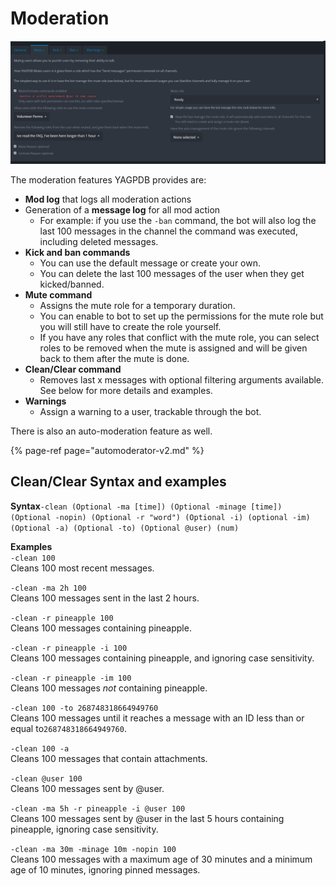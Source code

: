 # Moderation

![](../.gitbook/assets/moderation.PNG)

The moderation features YAGPDB provides are:

* **Mod log** that logs all moderation actions
* Generation of a **message log** for all mod action
  * For example: if you use the `-ban` command, the bot will also log the last 100 messages in the channel the command was executed, including deleted messages.
* **Kick and ban commands**
  * You can use the default message or create your own.
  * You can delete the last 100 messages of the user when they get kicked/banned.
* **Mute command**
  * Assigns the mute role for a temporary duration.
  * You can enable to bot to set up the permissions for the mute role but you will still have to create the role yourself.
  * If you have any roles that conflict with the mute role, you can select roles to be removed when the mute is assigned and will be given back to them after the mute is done. 
* **Clean/Clear command**
  * Removes last x messages with optional filtering arguments available. See below for more details and examples.
* **Warnings**
  * Assign a warning to a user, trackable through the bot. 

There is also an auto-moderation feature as well.

{% page-ref page="automoderator-v2.md" %}

## Clean/Clear Syntax and examples

 **Syntax**`-clean (Optional -ma [time]) (Optional -minage [time]) (Optional -nopin) (Optional -r "word") (Optional -i) (optional -im) (Optional -a) (Optional -to) (Optional @user) (num)` 

**Examples**  
`-clean 100`   
Cleans 100 most recent messages.  
  
`-clean -ma 2h 100`   
Cleans 100 messages sent in the last 2 hours.  
  
`-clean -r pineapple 100`  
Cleans 100 messages containing pineapple.  
  
`-clean -r pineapple -i 100`   
Cleans 100 messages containing pineapple, and ignoring case sensitivity.  
  
`-clean -r pineapple -im 100`  
Cleans  100 messages _not_ containing pineapple.  
  
`-clean 100 -to 268748318664949760`  
Cleans 100 messages until it reaches a message with an ID less than or equal to`268748318664949760`.  
  
`-clean 100 -a`  
Cleans 100 messages that contain attachments.  
  
`-clean @user 100`   
Cleans 100 messages sent by @user.  
  
`-clean -ma 5h -r pineapple -i @user 100`   
Cleans 100 messages sent by @user in the last 5 hours containing pineapple, ignoring case sensitivity.  
  
`-clean -ma 30m -minage 10m -nopin 100`  
Cleans 100 messages with a maximum age of 30 minutes and a minimum age of 10 minutes, ignoring pinned messages.

